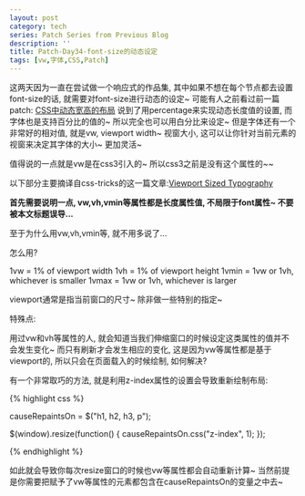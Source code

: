 ```yaml
---
layout: post
category: tech
series: Patch Series from Previous Blog
description: ''
title: Patch-Day34-font-size的动态设定
tags: [vw,字体,CSS,Patch]
---
```


这两天因为一直在尝试做一个响应式的作品集, 其中如果不想在每个节点都去设置font-size的话, 就需要对font-size进行动态的设定~ 可能有人之前看过前一篇patch: <a href="callmet.zzgary.info/2014/01/03/patch-day33-css-dynamic-width-and-height/" target="_blank">CSS中动态宽高的布局</a> 说到了用percentage来实现动态长度值的设置, 而字体也是支持百分比的值的~ 所以完全也可以用白分比来设定~ 但是字体还有一个非常好的相对值, 就是vw, viewport width~ 视窗大小, 这可以让你针对当前元素的视窗来决定其字体的大小~ 更加灵活~

值得说的一点就是vw是在css3引入的~ 所以css3之前是没有这个属性的~~

以下部分主要摘译自css-tricks的这一篇文章:<a href="http://css-tricks.com/viewport-sized-typography/" target="_blank">Viewport Sized Typography</a>

<strong>首先需要说明一点, vw,vh,vmin等属性都是长度属性值, 不局限于font属性~ 不要被本文标题误导...</strong>

至于为什么用vw,vh,vmin等, 就不用多说了...

怎么用?

1vw = 1% of viewport width
1vh = 1% of viewport height
1vmin = 1vw or 1vh, whichever is smaller
1vmax = 1vw or 1vh, whichever is larger

viewport通常是指当前窗口的尺寸~ 除非做一些特别的指定~

特殊点:

用过vw和vh等属性的人, 就会知道当我们伸缩窗口的时候设定这类属性的值并不会发生变化~ 而只有刷新才会发生相应的变化, 这是因为vw等属性都是基于viewport的, 所以只会在页面载入的时候绘制, 如何解决?

有一个非常取巧的方法, 就是利用z-index属性的设置会导致重新绘制布局:

{% highlight css %}

causeRepaintsOn = $("h1, h2, h3, p");

$(window).resize(function() {
  causeRepaintsOn.css("z-index", 1);
});

{% endhighlight %}

如此就会导致你每次resize窗口的时候也vw等属性都会自动重新计算~ 当然前提是你需要把赋予了vw等属性的元素都包含在causeRepaintsOn的变量之中去~
